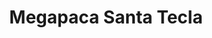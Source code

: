 ---
title: "Megapaca Santa Tecla"
url: /santa-tecla/megapaca-santa-tecla/
shop: tienda de variedades
---